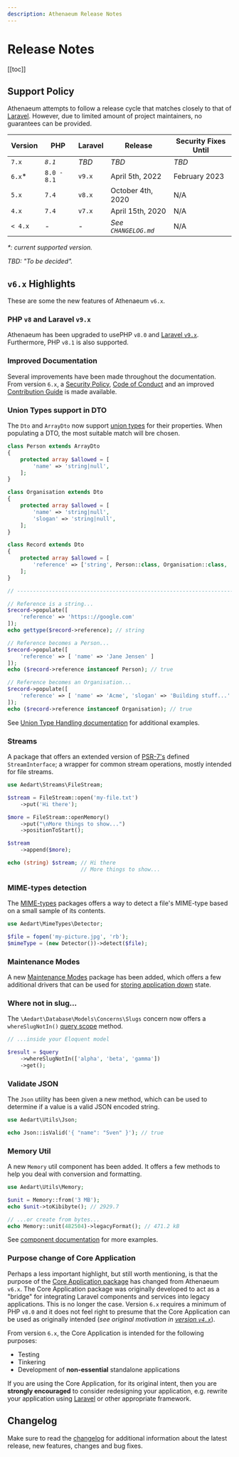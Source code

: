 ```yaml
---
description: Athenaeum Release Notes
---
```


# Release Notes

[[toc]]

## Support Policy

Athenaeum attempts to follow a release cycle that matches closely to that of [Laravel](https://laravel.com/docs/9.x/releases).
However, due to limited amount of project maintainers, no guarantees can be provided. 

| Version | PHP         | Laravel | Release              | Security Fixes Until |
|---------|-------------|---------|----------------------|----------------------|
| `7.x`   | _`8.1`_     | _TBD_   | _TBD_                | _TBD_                |
| `6.x`*  | `8.0 - 8.1` | `v9.x`  | April 5th, 2022      | February 2023        |
| `5.x`   | `7.4`       | `v8.x`  | October 4th, 2020    | N/A                  |
| `4.x`   | `7.4`       | `v7.x`  | April 15th, 2020     | N/A                  |
| `< 4.x` | _-_         | _-_     | _See `CHANGELOG.md`_ | N/A                  |

_*: current supported version._

_TBD: "To be decided"._

## `v6.x` Highlights

These are some the new features of Athenaeum `v6.x`.

### PHP `v8` and Laravel `v9.x`

Athenaeum has been upgraded to usePHP `v8.0` and [Laravel `v9.x`](https://laravel.com/docs/9.x/releases).
Furthermore, PHP `v8.1` is also supported.

### Improved Documentation

Several improvements have been made throughout the documentation.
From version `6.x`, a [Security Policy](./security.md), [Code of Conduct](./code-of-conduct.md) and an improved [Contribution Guide](./contribution-guide.md) is made available.

### Union Types support in DTO

The `Dto` and `ArrayDto` now support [union types](https://php.watch/versions/8.0/union-types) for their properties.
When populating a DTO, the most suitable match will bre chosen.

```php
class Person extends ArrayDto
{
    protected array $allowed = [
        'name' => 'string|null',
    ];
}

class Organisation extends Dto
{
    protected array $allowed = [
        'name' => 'string|null',
        'slogan' => 'string|null',
    ];
}

class Record extends Dto
{    
    protected array $allowed = [
        'reference' => ['string', Person::class, Organisation::class, 'null'],
    ];
}

// ------------------------------------------------------------------------ //

// Reference is a string...
$record->populate([
    'reference' => 'https:://google.com'
]);
echo gettype($record->reference); // string

// Reference becomes a Person...
$record->populate([
    'reference' => [ 'name' => 'Jane Jensen' ]
]);
echo ($record->reference instanceof Person); // true

// Reference becomes an Organisation...
$record->populate([
    'reference' => [ 'name' => 'Acme', 'slogan' => 'Building stuff...' ]
]);
echo ($record->reference instanceof Organisation); // true
```

See [Union Type Handling documentation](./dto/nested-dto.md#union-types) for additional examples.

### Streams

A package that offers an extended version of [PSR-7's](https://www.php-fig.org/psr/psr-7/#13-streams) defined `StreamInterface`;
a wrapper for common stream operations, mostly intended for file streams.

```php
use Aedart\Streams\FileStream;

$stream = FileStream::open('my-file.txt')
    ->put('Hi there');

$more = FileStream::openMemory()
    ->put("\nMore things to show...")
    ->positionToStart();

$stream
    ->append($more);

echo (string) $stream; // Hi there
                       // More things to show...
```

### MIME-types detection

The [MIME-types](./mime-types) packages offers a way to detect a file's MIME-type based on a small sample of its contents.

```php
use Aedart\MimeTypes\Detector;

$file = fopen('my-picture.jpg', 'rb');
$mimeType = (new Detector())->detect($file);
```

### Maintenance Modes

A new [Maintenance Modes](./maintenance/modes) package has been added, which offers a few additional drivers that can be used for [storing application down](https://laravel.com/docs/9.x/configuration#maintenance-mode) state.

### Where not in slug...

The `\Aedart\Database\Models\Concerns\Slugs` concern now offers a `whereSlugNotIn()` [query scope](https://laravel.com/docs/9.x/eloquent#local-scopes) method.

```php
// ...inside your Eloquent model

$result = $query
    ->whereSlugNotIn(['alpha', 'beta', 'gamma'])
    ->get();
```

### Validate JSON

The `Json` utility has been given a new method, which can be used to determine if a value is a valid JSON encoded string.

```php
use Aedart\Utils\Json;

echo Json::isValid('{ "name": "Sven" }'); // true
```

### Memory Util

A new `Memory` util component has been added. It offers a few methods to help you deal with conversion and formatting.

```php
use Aedart\Utils\Memory;

$unit = Memory::from('3 MB');
echo $unit->toKibibyte(); // 2929.7

// ...or create from bytes...
echo Memory::unit(482504)->legacyFormat(); // 471.2 kB
```

See [component documentation](./utils/memory.md) for more examples.

### Purpose change of Core Application

Perhaps a less important highlight, but still worth mentioning, is that the purpose of the [Core Application package](./core) has changed from Athenaeum `v6.x`.
The Core Application package was originally developed to act as a "bridge" for integrating Laravel components and services into legacy applications.
This is no longer the case. Version `6.x` requires a minimum of PHP `v8.0` and it does not feel right to presume that the Core Application can be used as originally intended (_see original motivation in [version `v4.x`](../v4x/core)_). 

From version `6.x`, the Core Application is intended for the following purposes:

* Testing
* Tinkering
* Development of **non-essential** standalone applications

If you are using the Core Application, for its original intent, then you are **strongly encouraged** to consider redesigning your application, e.g. rewrite your application using [Laravel](https://laravel.com/) or other appropriate framework.  

## Changelog

Make sure to read the [changelog](https://github.com/aedart/athenaeum/blob/master/CHANGELOG.md) for additional information about the latest release, new features, changes and bug fixes. 
